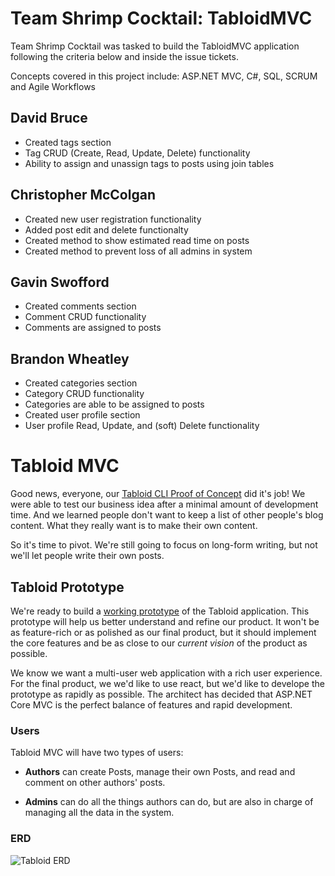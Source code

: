 # Team Shrimp Cocktail: TabloidMVC
Team Shrimp Cocktail was tasked to build the TabloidMVC application following the criteria below and inside the issue tickets.

Concepts covered in this project include: ASP.NET MVC, C#, SQL, SCRUM and Agile Workflows

## David Bruce
- Created tags section
- Tag CRUD (Create, Read, Update, Delete) functionality
- Ability to assign and unassign tags to posts using join tables

## Christopher McColgan
- Created new user registration functionality
- Added post edit and delete functionalty
- Created method to show estimated read time on posts
- Created method to prevent loss of all admins in system

## Gavin Swofford
- Created comments section
- Comment CRUD functionality
- Comments are assigned to posts

## Brandon Wheatley
- Created categories section
- Category CRUD functionality
- Categories are able to be assigned to posts
- Created user profile section
- User profile Read, Update, and (soft) Delete functionality

# Tabloid MVC

Good news, everyone, our [Tabloid CLI Proof of Concept](https://github.com/nashville-software-school/TabloidCLI) did it's job! We were able to test our business idea after a minimal amount of development time. And we learned people don't want to keep a list of other people's blog content. What they really want is to make their own content.

So it's time to pivot. We're still going to focus on long-form writing, but not we'll let people write their own posts.

## Tabloid Prototype

We're ready to build a [working prototype](https://en.wikipedia.org/wiki/Prototype) of the Tabloid application. This prototype will help us better understand and refine our product. It won't be as feature-rich or as polished as our final product, but it should implement the core features and be as close to our _current vision_ of the product as possible. 

We know we want a multi-user web application with a rich user experience. For the final product, we we'd like to use react, but we'd like to develope the prototype as rapidly as possible. The architect has decided that ASP<span>.NET</span> Core MVC is the perfect balance of features and rapid development.

### Users

Tabloid MVC will have two types of users:

* **Authors** can create Posts, manage their own Posts, and read and comment on other authors' posts.

* **Admins** can do all the things authors can do, but are also in charge of managing all the data in the system.

### ERD

![Tabloid ERD](./Tabloid.png)
